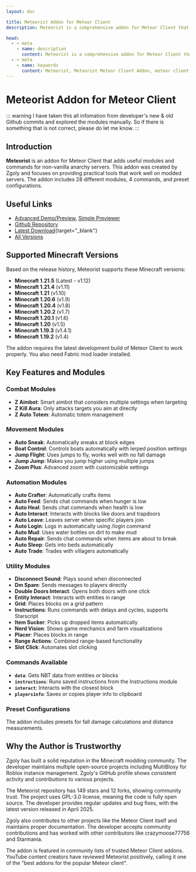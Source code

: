 ```yaml
---
layout: doc

title: Meteorist Addon for Meteor Client
description: Meteorist is a comprehensive addon for Meteor Client that adds 28 modules and 4 commands specifically designed for non-vanilla anarchy Minecraft servers.

head:
  - - meta
    - name: description
      content: Meteorist is a comprehensive addon for Meteor Client that adds 28 modules and 4 commands specifically designed for non-vanilla anarchy Minecraft servers.
  - - meta
    - name: keywords
      content: Meteorist, Meteorist Meteor Client Addon, meteor client, meteor client addon, minecraft mods
---
```

# Meteorist Addon for Meteor Client
::: warning
I have taken this all infomation from developer's new & old Github commits and explored the modules manually. So if there is something that is not correct, please do let me know.
:::

## Introduction

**Meteorist** is an addon for Meteor Client that adds useful modules and commands for non-vanilla anarchy servers. This addon was created by Zgoly and focuses on providing practical tools that work well on modded servers. The addon includes 28 different modules, 4 commands, and preset configurations.

## Useful Links

* [Advanced Demo/Preview](/en/meteor/preview/?Zgoly/Meteorist/tree/main/src/main/java/zgoly/meteorist/modules), [Simple Previewer](/en/meteor/preview/simple/?Zgoly/Meteorist/tree/main/src/main/java/zgoly/meteorist/modules)
* [Github Repository](https://github.com/Zgoly/Meteorist)
* [Latest Download](/en/download/?Zgoly/Meteorist){target="_blank"}
* [All Versions](https://github.com/Zgoly/Meteorist/tags)

## Supported Minecraft Versions

Based on the release history, Meteorist supports these Minecraft versions:

- **Minecraft 1.21.5** (Latest - v1.12)
- **Minecraft 1.21.4** (v1.11)
- **Minecraft 1.21** (v1.10)
- **Minecraft 1.20.6** (v1.9)
- **Minecraft 1.20.4** (v1.8)
- **Minecraft 1.20.2** (v1.7)
- **Minecraft 1.20.1** (v1.6)
- **Minecraft 1.20** (v1.5)
- **Minecraft 1.19.3** (v1.4.1)
- **Minecraft 1.19.2** (v1.4)

The addon requires the latest development build of Meteor Client to work properly. You also need Fabric mod loader installed.

## Key Features and Modules

### Combat Modules

- **Z Aimbot**: Smart aimbot that considers multiple settings when targeting
- **Z Kill Aura**: Only attacks targets you aim at directly
- **Z Auto Totem**: Automatic totem management

### Movement Modules

- **Auto Sneak**: Automatically sneaks at block edges
- **Boat Control**: Controls boats automatically with lerped position settings
- **Jump Flight**: Uses jumps to fly, works well with no fall damage
- **Jump Jump**: Makes you jump higher using multiple jumps
- **Zoom Plus**: Advanced zoom with customizable settings

### Automation Modules

- **Auto Crafter**: Automatically crafts items
- **Auto Feed**: Sends chat commands when hunger is low
- **Auto Heal**: Sends chat commands when health is low
- **Auto Interact**: Interacts with blocks like doors and trapdoors
- **Auto Leave**: Leaves server when specific players join
- **Auto Login**: Logs in automatically using /login command
- **Auto Mud**: Uses water bottles on dirt to make mud
- **Auto Repair**: Sends chat commands when items are about to break
- **Auto Sleep**: Gets into beds automatically
- **Auto Trade**: Trades with villagers automatically

### Utility Modules

- **Disconnect Sound**: Plays sound when disconnected
- **Dm Spam**: Sends messages to players directly
- **Double Doors Interact**: Opens both doors with one click
- **Entity Interact**: Interacts with entities in range
- **Grid**: Places blocks on a grid pattern
- **Instructions**: Runs commands with delays and cycles, supports Starscript
- **Item Sucker**: Picks up dropped items automatically
- **Nerd Vision**: Shows game mechanics and farm visualizations
- **Placer**: Places blocks in range
- **Range Actions**: Combined range-based functionality
- **Slot Click**: Automates slot clicking

### Commands Available

- **`data`**: Gets NBT data from entities or blocks
- **`instructions`**: Runs saved instructions from the Instructions module
- **`interact`**: Interacts with the closest block
- **`playersinfo`**: Saves or copies player info to clipboard

### Preset Configurations

The addon includes presets for fall damage calculations and distance measurements.

## Why the Author is Trustworthy

Zgoly has built a solid reputation in the Minecraft modding community. The developer maintains multiple open-source projects including MultiBloxy for Roblox instance management. Zgoly's GitHub profile shows consistent activity and contributions to various projects.

The Meteorist repository has 149 stars and 12 forks, showing community trust. The project uses GPL-3.0 license, meaning the code is fully open source. The developer provides regular updates and bug fixes, with the latest version released in April 2025.

Zgoly also contributes to other projects like the Meteor Client itself and maintains proper documentation. The developer accepts community contributions and has worked with other contributors like crazymoose77756 and Starmania.

The addon is featured in community lists of trusted Meteor Client addons. YouTube content creators have reviewed Meteorist positively, calling it one of the "best addons for the popular Meteor client".
